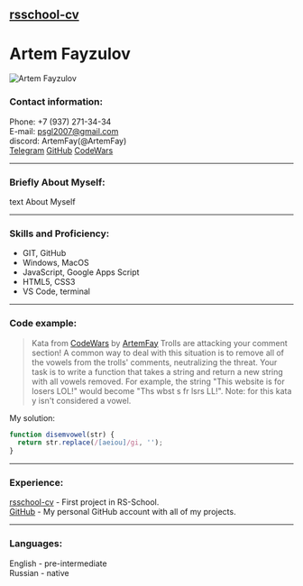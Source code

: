 ## [rsschool-cv](https://github.com/ArtemFay/rsschool-cv)

# Artem Fayzulov 
![Artem Fayzulov](imgs/ava.jpg)

### Contact information:

Phone: +7 (937) 271-34-34                                               
E-mail: psgl2007@gmail.com                                                
discord: ArtemFay(@ArtemFay)                                                 
[Telegram](https://t.me/moio_imya) [GitHub](https://github.com/ArtemFay) [CodeWars](https://www.codewars.com/users/ArtemFay)

***

### Briefly About Myself:
text About Myself

***

### Skills and Proficiency:
- GIT, GitHub
- Windows, MacOS 
- JavaScript, Google Apps Script
- HTML5, CSS3
- VS Code, terminal

***

### Code example:
> Kata from [CodeWars](https://www.codewars.com/) by [ArtemFay](https://www.codewars.com/users/ArtemFay)
>Trolls are attacking your comment section!
>A common way to deal with this situation is to remove all of the vowels from the trolls' comments, neutralizing the threat.
>Your task is to write a function that takes a string and return a new string with all vowels removed.
>For example, the string "This website is for losers LOL!" would become "Ths wbst s fr lsrs LL!".
>Note: for this kata y isn't considered a vowel.

My solution:
```js
function disemvowel(str) {
  return str.replace(/[aeiou]/gi, '');
}
```
***

### Experience:
[rsschool-cv](https://github.com/ArtemFay/rsschool-cv) - First project in RS-School.                          
[GitHub](https://github.com/ArtemFay) - My personal GitHub account with all of my projects.

***

### Languages:

English - pre-intermediate                          
Russian - native
